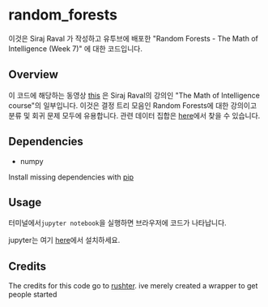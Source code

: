# random_forests
이것은 Siraj Raval 가 작성하고 유투브에 배포한 "Random Forests - The Math of Intelligence (Week 7)" 에 대한 코드입니다.   


## Overview

이 코드에 해당하는 동영상 [this](https://youtu.be/QHOazyP-YlM) 은 Siraj Raval의 강의인 "The Math of Intelligence course"의 일부입니다. 이것은 결정 트리 모음인 Random Forests에 대한 강의이고 분류 및 회귀 문제 모두에 유용합니다. 관련 데이터 집합은 [here](http://archive.ics.uci.edu/ml/datasets/banknote+authentication)에서 찾을 수 있습니다. 


## Dependencies

* numpy 

Install missing dependencies with [pip](https://pip.pypa.io/en/stable/)

## Usage

터미널에서`jupyter notebook`을 실행하면 브라우저에 코드가 나타납니다.

jupyter는 여기 [here](http://jupyter.readthedocs.io/en/latest/install.html)에서 설치하세요.

## Credits

The credits for this code go to [rushter](https://github.com/rushter). ive merely created a wrapper to get people started
